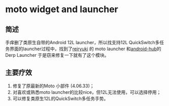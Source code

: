 # moto widget and launcher

##  简述
手痒删了类原生自带的Android 12L launcher，所以找支持12L QuickSwitch多任务界面的launcher过程中，找到了[reiryuki](https://github.com/reiryuki) 的 moto launcher 和[android-hub](https://www.opencode.net/android-hub)的Derp Launcher 于是窃来修复一下就有了这个模块。

## 主要疗效
1. 修复了原最新的Moto 小部件 (4.06.33)；
2. 对喜欢或熟悉moto launcher的比较nice，但12L无法使用，可以选择停用；
3. 可以修复类原生12L的QuickSwitch多任务手势。



